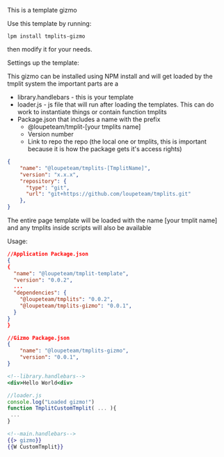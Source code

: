 This is a template gizmo

Use this template by running:
```
lpm install tmplits-gizmo
```
then modify it for your needs.

Settings up the template:

This gizmo can be installed using NPM install and will get loaded by the tmplit system
the important parts are a 
- library.handlebars - this is your template
- loader.js - js file that will run after loading the templates. This can do work to instantiate things or contain function tmplits
- Package.json that includes a name with the prefix 
    - @loupeteam/tmplit-[your tmplits name]
    - Version number
    - Link to repo the repo (the local one or tmplits, this is important because it is how the package gets it's access rights)    
```json
{
    "name": "@loupeteam/tmplits-[TmplitName]",
    "version": "x.x.x",
    "repository": {
      "type": "git",
      "url": "git+https://github.com/loupeteam/tmplits.git"
    },
}
```

The entire page template will be loaded with the name [your tmplit name] and any tmplits inside scripts will also be available

Usage:


```json
//Application Package.json
{
{
  "name": "@loupeteam/tmplit-template",
  "version": "0.0.2",
  ...
  "dependencies": {
    "@loupeteam/tmplits": "0.0.2",
    "@loupeteam/tmplits-gizmo": "0.0.1",    
  }
}
}
``````

```json
//Gizmo Package.json
{
    "name": "@loupeteam/tmplits-gizmo",
    "version": "0.0.1",
}
``````

```handlebars
<!--library.handlebars-->
<div>Hello World<div>
```

```javascript
//loader.js
console.log("Loaded gizmo!")
function TmplitCustomTmplit( ... ){
 ...
}
```
```handlebars
<!--main.handlebars-->
{{> gizmo}}
{{W CustomTmplit}}
```
